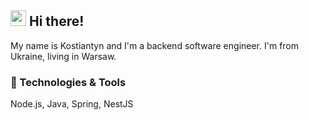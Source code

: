 ## <img src="https://raw.githubusercontent.com/extremecodetv/extremecodetv/master/wave.gif" width="25px"> Hi there!

My name is Kostiantyn and I'm a backend software engineer. I'm from Ukraine, living in Warsaw.
### 🔧 Technologies & Tools

Node.js, Java, Spring, NestJS

